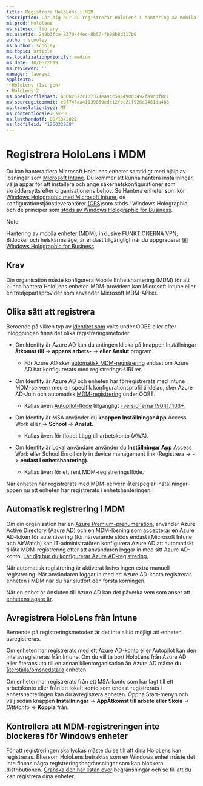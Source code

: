 ```yaml
---
title: Registrera HoloLens i MDM
description: Lär dig hur du registrerar HoloLens i hantering av mobila enheter (MDM) för enklare hantering av flera enheter.
ms.prod: hololens
ms.sitesec: library
ms.assetid: 2a9b3fca-8370-44ec-8b57-fb98b8d317b0
author: scooley
ms.author: scooley
ms.topic: article
ms.localizationpriority: medium
ms.date: 10/06/2019
ms.reviewer: ''
manager: laurawi
appliesto:
- HoloLens (1st gen)
- HoloLens 2
ms.openlocfilehash: a368c622c137374ea9cc544490d3492fa9d3f8c1
ms.sourcegitcommit: e9f746aa41139859edc12fbc21f926c9461da4b3
ms.translationtype: MT
ms.contentlocale: sv-SE
ms.lasthandoff: 09/13/2021
ms.locfileid: "126032938"
---
```

# <a name="enroll-hololens-in-mdm"></a>Registrera HoloLens i MDM

Du kan hantera flera Microsoft HoloLens enheter samtidigt med hjälp av lösningar som [Microsoft Intune](/intune/windows-holographic-for-business). Du kommer att kunna hantera inställningar, välja appar för att installera och ange säkerhetskonfigurationer som skräddarsytts efter organisationens behov. Se Hantera enheter som kör [Windows Holographic med Microsoft Intune](/intune/windows-holographic-for-business), de konfigurationstjänstleverantörer [(CPS)](https://msdn.microsoft.com/windows/hardware/commercialize/customize/mdm/configuration-service-provider-reference#hololens)som stöds i Windows Holographic och de principer som [stöds av Windows Holographic for Business](https://msdn.microsoft.com/windows/hardware/commercialize/customize/mdm/policy-configuration-service-provider#hololenspolicies).

> [!NOTE]
> Hantering av mobila enheter (MDM), inklusive FUNKTIONERNA VPN, Bitlocker och helskärmsläge, är endast tillgängligt när du uppgraderar [till Windows Holographic for Business](hololens1-upgrade-enterprise.md).

## <a name="requirements"></a>Krav

 Din organisation måste konfigurera Mobile Enhetshantering (MDM) för att kunna hantera HoloLens enheter. MDM-providern kan Microsoft Intune eller en tredjepartsprovider som använder Microsoft MDM-API:er.

## <a name="different-ways-to-enroll"></a>Olika sätt att registrera

Beroende på vilken typ av [identitet som](hololens-identity.md) valts under OOBE eller efter inloggningen finns det olika registreringsmetoder.

- Om Identity är Azure AD kan du antingen klicka på knappen Inställningar **åtkomst till**  ->  **appens arbets-**  ->  **eller Anslut** program.
    - För Azure AD sker [automatisk MDM-registrering](hololens-enroll-mdm.md#auto-enrollment-in-mdm) endast om Azure AD har konfigurerats med registrerings-URL:er.

- Om Identity är Azure AD och enheten har förregistrerats med Intune MDM-servern med en specifik konfigurationsprofil tilldelad, sker Azure AD-Join och automatisk [MDM-registrering](hololens-enroll-mdm.md#auto-enrollment-in-mdm) under OOBE.
    - Kallas även [Autopilot-flöde](hololens2-autopilot.md) tillgängligt [i versionerna 19041.1103+.](hololens-release-notes.md#windows-holographic-version-2004)


- Om Identity är MSA använder du **knappen Inställningar App** Access Work eller  ->  **School**  ->  **Anslut.**
    - Kallas även för flödet Lägg till arbetskonto (AWA).
- Om Identity är Lokal användare använder du **Inställningar App** Access Work eller School Enroll only in device management link (Registrera  ->    ->  **endast i enhetshantering).**
    - Kallas även för ett rent MDM-registreringsflöde.

När enheten har registrerats med MDM-servern återspeglar Inställningar-appen nu att enheten har registrerats i enhetshanteringen.

## <a name="auto-enrollment-in-mdm"></a>Automatisk registrering i MDM

Om din organisation har en [Azure Premium-prenumeration](https://azure.microsoft.com/overview/), använder Azure Active Directory (Azure AD) och en MDM-lösning som accepterar en Azure AD-token för autentisering (för närvarande stöds endast i Microsoft Intune och AirWatch) kan IT-administratören konfigurera Azure AD att automatiskt tillåta MDM-registrering efter att användaren loggar in med sitt Azure AD-konto. [Lär dig hur du konfigurerar Azure AD-registrering.](/mem/intune/enrollment/windows-enroll#enable-windows-10-automatic-enrollment)

När automatisk registrering är aktiverat krävs ingen extra manuell registrering. När användaren loggar in med ett Azure AD-konto registreras enheten i MDM när du har slutfört den första körningen.

När en enhet är Ansluten till Azure AD kan det påverka vem som anser att [enhetens ägare är](security-adminless-os.md#device-owner).

## <a name="unenroll-hololens-from-intune"></a>Avregistrera HoloLens från Intune

Beroende på registreringsmetoden är det inte alltid möjligt att enheten avregistreras.

Om enheten har registrerats med ett Azure AD-konto eller Autopilot kan den inte avregistreras från Intune. Om du vill ta bort HoloLens från Azure AD eller återansluta till en annan klientorganisation än Azure AD måste du [återställa/omsnedställa](hololens-recovery.md#reset-the-device) enheten.

Om enheten har registrerats från ett MSA-konto som har lagt till ett arbetskonto eller från ett lokalt konto som endast registrerats i enhetshanteringen kan du avregistrera enheten. Öppna Start-menyn och välj sedan knappen **Inställningar**  ->  **AppÅtkomst till arbete eller Skola**  ->  *DittKonto*  ->  **Koppla** från.

## <a name="ensure-that-mdm-enrollment-isnt-blocked-for-windows-devices"></a>Kontrollera att MDM-registreringen inte blockeras för Windows enheter

För att registreringen ska lyckas måste du se till att dina HoloLens kan registreras. Eftersom HoloLens betraktas som en Windows enhet måste det inte finnas några registreringsbegränsningar som kan blockera distributionen. [Granska den här listan över](/mem/intune/enrollment/enrollment-restrictions-set) begränsningar och se till att du kan registrera dina enheter.